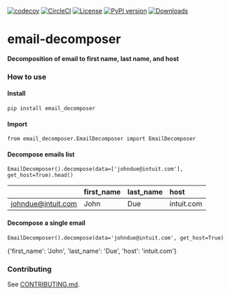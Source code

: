 
[![codecov](https://codecov.io/gh/intuit/email-decomposer/branch/main/graph/badge.svg)](https://codecov.io/gh/intuit/email-decomposer)
[![CircleCI](https://circleci.com/gh/intuit/email-decomposer.svg?style=shield)](https://circleci.com/gh/intuit/email-decomposer)
[![License](https://img.shields.io/github/license/intuit/email-decomposer)](https://raw.githubusercontent.com/intuit/email-decomposer/master/LICENSE)
[![PyPI version](https://img.shields.io/pypi/v/email-decomposer)](https://pypi.org/project/email-decomposer)
[![Downloads](https://pepy.tech/badge/email-decomposer)](https://pepy.tech/project/email-decomposer)

# email-decomposer
**Decomposition of email to first name, last name, and host**
### How to use
#### Install
```
pip install email_decomposer
```
#### Import
```
from email_decomposer.EmailDecomposer import EmailDecomposer
```
#### Decompose emails list
```
EmailDecomposer().decompose(data=['johndue@intuit.com'], get_host=True).head()
```

|    | first_name   | last_name   | host                    |
|---:|:-------------|:------------|:------------------------|
|  johndue@intuit.com | John       | Due        | intuit.com |
#### Decompose a single email
```
EmailDecomposer().decompose(data='johndue@intuit.com', get_host=True)
```
{'first_name': 'John', 'last_name': 'Due', 'host': 'intuit.com'}
### Contributing

See [CONTRIBUTING.md](https://github.com/intuit/email-decomposer/blob/main/CONTRIBUTING.md).